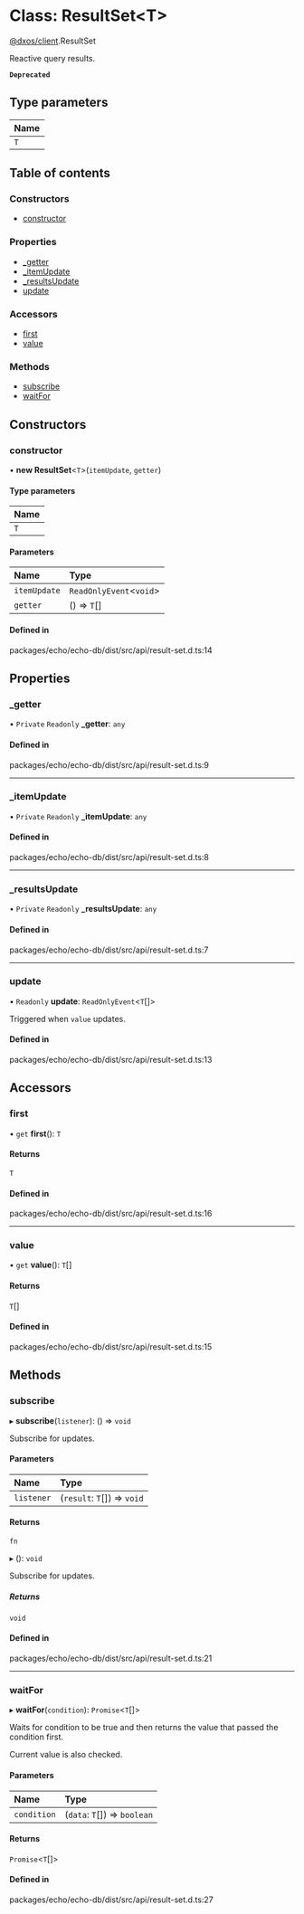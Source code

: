 # Class: ResultSet<T\>

[@dxos/client](../modules/dxos_client.md).ResultSet

Reactive query results.

**`Deprecated`**

## Type parameters

| Name |
| :------ |
| `T` |

## Table of contents

### Constructors

- [constructor](dxos_client.ResultSet.md#constructor)

### Properties

- [\_getter](dxos_client.ResultSet.md#_getter)
- [\_itemUpdate](dxos_client.ResultSet.md#_itemupdate)
- [\_resultsUpdate](dxos_client.ResultSet.md#_resultsupdate)
- [update](dxos_client.ResultSet.md#update)

### Accessors

- [first](dxos_client.ResultSet.md#first)
- [value](dxos_client.ResultSet.md#value)

### Methods

- [subscribe](dxos_client.ResultSet.md#subscribe)
- [waitFor](dxos_client.ResultSet.md#waitfor)

## Constructors

### constructor

• **new ResultSet**<`T`\>(`itemUpdate`, `getter`)

#### Type parameters

| Name |
| :------ |
| `T` |

#### Parameters

| Name | Type |
| :------ | :------ |
| `itemUpdate` | `ReadOnlyEvent`<`void`\> |
| `getter` | () => `T`[] |

#### Defined in

packages/echo/echo-db/dist/src/api/result-set.d.ts:14

## Properties

### \_getter

• `Private` `Readonly` **\_getter**: `any`

#### Defined in

packages/echo/echo-db/dist/src/api/result-set.d.ts:9

___

### \_itemUpdate

• `Private` `Readonly` **\_itemUpdate**: `any`

#### Defined in

packages/echo/echo-db/dist/src/api/result-set.d.ts:8

___

### \_resultsUpdate

• `Private` `Readonly` **\_resultsUpdate**: `any`

#### Defined in

packages/echo/echo-db/dist/src/api/result-set.d.ts:7

___

### update

• `Readonly` **update**: `ReadOnlyEvent`<`T`[]\>

Triggered when `value` updates.

#### Defined in

packages/echo/echo-db/dist/src/api/result-set.d.ts:13

## Accessors

### first

• `get` **first**(): `T`

#### Returns

`T`

#### Defined in

packages/echo/echo-db/dist/src/api/result-set.d.ts:16

___

### value

• `get` **value**(): `T`[]

#### Returns

`T`[]

#### Defined in

packages/echo/echo-db/dist/src/api/result-set.d.ts:15

## Methods

### subscribe

▸ **subscribe**(`listener`): () => `void`

Subscribe for updates.

#### Parameters

| Name | Type |
| :------ | :------ |
| `listener` | (`result`: `T`[]) => `void` |

#### Returns

`fn`

▸ (): `void`

Subscribe for updates.

##### Returns

`void`

#### Defined in

packages/echo/echo-db/dist/src/api/result-set.d.ts:21

___

### waitFor

▸ **waitFor**(`condition`): `Promise`<`T`[]\>

Waits for condition to be true and then returns the value that passed the condition first.

Current value is also checked.

#### Parameters

| Name | Type |
| :------ | :------ |
| `condition` | (`data`: `T`[]) => `boolean` |

#### Returns

`Promise`<`T`[]\>

#### Defined in

packages/echo/echo-db/dist/src/api/result-set.d.ts:27
